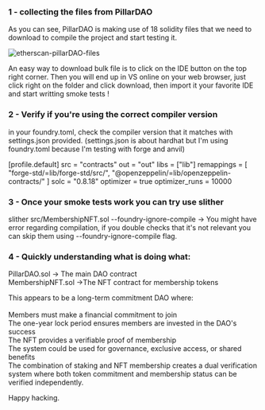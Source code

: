 ### 1 - collecting the files from PillarDAO
As you can see, PillarDAO is making use of 18 solidity files that we need to download to compile the project and start testing it.

![etherscan-pillarDAO-files](https://github.com/user-attachments/assets/1ff236ec-e93a-49c7-b328-c3b08f1f1f97)

An easy way to download bulk file is to click on the IDE button on the top right corner. Then you will end up in VS online on your web browser, just click right on the folder and click download, then import it your favorite IDE and start writting smoke tests !

### 2 - Verify if you're using the correct compiler version
in your foundry.toml, check the compiler version that it matches with settings.json provided. (settings.json is about hardhat but I'm using foundry.toml because I'm testing with forge and anvil)

[profile.default]
src = "contracts"
out = "out"
libs = ["lib"]
remappings = [
    "forge-std/=lib/forge-std/src/",
    "@openzeppelin/=lib/openzeppelin-contracts/"
] 
solc = "0.8.18" 
optimizer = true
optimizer_runs = 10000

### 3 - Once your smoke tests work you can try use slither

slither src/MembershipNFT.sol --foundry-ignore-compile
-> You might have error regarding compilation,  if  you double checks that it's not relevant you can skip them using --foundry-ignore-compile flag.

### 4 - Quickly understanding what is doing what:
PillarDAO.sol -> The main DAO contract <br>
MembershipNFT.sol ->The NFT contract for membership tokens <br>

This appears to be a long-term commitment DAO where:<br><br>
Members must make a financial commitment to join<br>
The one-year lock period ensures members are invested in the DAO's success<br>
The NFT provides a verifiable proof of membership<br>
The system could be used for governance, exclusive access, or shared benefits<br>
The combination of staking and NFT membership creates a dual verification system where both token commitment and membership status can be verified independently.<br>


Happy hacking.
